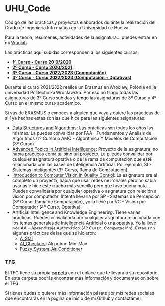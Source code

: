 # UHU_Code
Código de las prácticas y proyectos elaborados durante la realización del Grado de Ingeniería Informática en la Universidad de Huelva

Para la teoría, resúmenes, actividades de la asignatura... puedes entrar en mi [Wuolah](https://wuolah.com/profile/GrunCrow/uploaded)

Las prácticas aquí subidas corresponden a los siguientes cursos:
- **[1º Curso - Curso 2019/2020](https://github.com/GrunCrow/UHU_Code/tree/main/1º%20Curso)**
- **[2º Curso - Curso 2020/2021](https://github.com/GrunCrow/UHU_Code/tree/main/2º%20Curso)**
- **[3º Curso - Curso 2022/2023 (Computación)](https://github.com/GrunCrow/UHU_Code/tree/main/3º%20Curso)**
- **[4º Curso - Curso 2022/2023 (Computación + Optativas)](https://github.com/GrunCrow/UHU_Code/tree/main/4º%20Curso)**

Durante el curso 2021/2022 realicé un Erasmus en Wroclaw, Polonia en la universidad Politechnika Wroclawska. Por eso no tengo todas las asignaturas de 3º Curso subidas y tengo las asignaturas de 3º Curso y 4º Curso en el mismo curso academico.

Si vas de ERASMUS o conoces a alguien que vaya y quiere las prácticas de allí ya hechas estas son las que hice para las siguientes asignaturas:
- [Data Structures and Algorithms](https://github.com/GrunCrow/Data-Structures-and-Algorithms): Las prácticas son todos los años las mismas. La puedes convalidar por FAA - Fundamentos y Análisis de Algoritmos (1º Curso) o AMC - Algorítmica Y Modelos de Computación (3º Curso).
- [Advanced Topics in Artificial Intelligence](https://github.com/Daedheldir/CppSFMLBoids): Proyecto de la asignatura, no había prácticas como tal sino un proyecto. La puedes convalidar por cualquier asignatura optativa o de la rama de computación que esté relacionada con las bases de Inteligencia Artificial. Por ejemplo, SI - Sistemas Inteligentes (3º Curso, Rama de Computación).
- [Introduction to Computer Vision in Quality Control](https://github.com/GrunCrow/color_detector): La asignatura era al completo un proyecto, había que usar redes neuronales pero no sabía usarlas e hice este mucho más sencillo pero que tuvo buena nota. Puedes convalidarla por cualquier optativa o asignatura con relación a visión por computador. Intenta llevarla por SP - Sistemas de Percepción (3º Curso, Rama de Computación), yo la llevé por VC - Visión por Computador (4º Curso, Optativa).
- Artificial Intelligence and Knowledge Engineering: Tiene varias prácticas. Puedes convalidarla por cualquier asignatura relacionada con los temas generales de Inteligencia Artificial o una optativa. Yo la llevé por AA - Aprendizaje Automático (4º Curso, Computación). Estas son algunas prácticas de las que se hicieron:
  - [A_Star](https://github.com/GrunCrow/A_star) 
  - [AI_Checkers](https://github.com/GrunCrow/AI-checkers): Algoritmo Min-Max
  - [Fuzzy_System_Air_Conditioner](https://github.com/GrunCrow/FuzzyInferenceSystem_AirConditioner)

### TFG

El TFG tiene su propia [carpeta](https://github.com/GrunCrow/UHU_Code/tree/main/TFG) con el enlace que te llevará a su repositorio. En esta carpeta podrás encontrar más información y documentación sobre el TFG.

Si tienes dudas o quieres más información pásate por mis redes sociales que encontrarás en la página de inicio de mi Github y contáctame!
